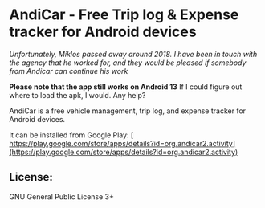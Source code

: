 # AndiCar - Free Trip log & Expense tracker for Android devices

*Unfortunately, Miklos passed away around 2018. I have been in touch with the agency that he worked for, and they would be pleased if somebody from Andicar can continue his work*

**Please note that the app still works on Android 13** If I could figure out where to load the apk, I would. Any help?

AndiCar is a free vehicle management, trip log, and expense tracker for Android devices.

It can be installed from Google Play: [ https://play.google.com/store/apps/details?id=org.andicar2.activity](https://play.google.com/store/apps/details?id=org.andicar2.activity)


## License:
GNU General Public License 3+
